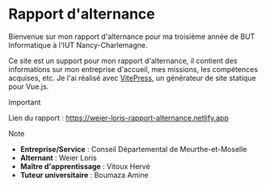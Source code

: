 # Rapport d'alternance

Bienvenue sur mon rapport d'alternance pour ma troisième année de BUT Informatique à l'IUT Nancy-Charlemagne.

Ce site est un support pour mon rapport d'alternance, il contient des informations sur mon entreprise d'accueil, mes missions, les compétences acquises, etc. Je l'ai réalisé avec [VitePress](https://vitepress.dev/), un générateur de site statique pour Vue.js.

> [!IMPORTANT]
> Lien du rapport : https://weier-loris-rapport-alternance.netlify.app

> [!NOTE]
> - **Entreprise/Service** : Conseil Départemental de Meurthe-et-Moselle
> - **Alternant** : Weier Loris
> - **Maître d'apprentissage** : Vitoux Hervé
> - **Tuteur universitaire** : Boumaza Amine
